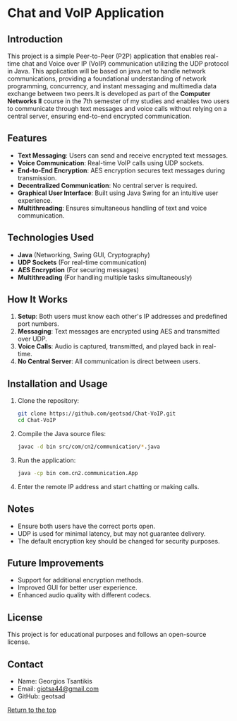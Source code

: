 # Chat and VoIP Application

## Introduction
This project is a simple Peer-to-Peer (P2P) application that enables real-time chat and Voice over IP (VoIP) communication utilizing the UDP protocol in Java. This application will be based on java.net to handle network communications, providing a foundational understanding of network programming, concurrency, and instant messaging and multimedia data exchange between two peers.It is developed as part of the **Computer Networks II** course in the 7th semester of my studies and enables two users to communicate through text messages and voice calls without relying on a central server, ensuring end-to-end encrypted communication.

## Features
- **Text Messaging**: Users can send and receive encrypted text messages.
- **Voice Communication**: Real-time VoIP calls using UDP sockets.
- **End-to-End Encryption**: AES encryption secures text messages during transmission.
- **Decentralized Communication**: No central server is required.
- **Graphical User Interface**: Built using Java Swing for an intuitive user experience.
- **Multithreading**: Ensures simultaneous handling of text and voice communication.

## Technologies Used
- **Java** (Networking, Swing GUI, Cryptography)
- **UDP Sockets** (For real-time communication)
- **AES Encryption** (For securing messages)
- **Multithreading** (For handling multiple tasks simultaneously)

## How It Works
1. **Setup**: Both users must know each other's IP addresses and predefined port numbers.
2. **Messaging**: Text messages are encrypted using AES and transmitted over UDP.
3. **Voice Calls**: Audio is captured, transmitted, and played back in real-time.
4. **No Central Server**: All communication is direct between users.

## Installation and Usage
1. Clone the repository:
   ```sh
   git clone https://github.com/geotsad/Chat-VoIP.git
   cd Chat-VoIP
   ```
2. Compile the Java source files:
   ```sh
   javac -d bin src/com/cn2/communication/*.java
   ```
3. Run the application:
   ```sh
   java -cp bin com.cn2.communication.App
   ```
4. Enter the remote IP address and start chatting or making calls.

## Notes
- Ensure both users have the correct ports open.
- UDP is used for minimal latency, but may not guarantee delivery.
- The default encryption key should be changed for security purposes.

## Future Improvements
- Support for additional encryption methods.
- Improved GUI for better user experience.
- Enhanced audio quality with different codecs.

## License
This project is for educational purposes and follows an open-source license.

## Contact

* Name: Georgios Tsantikis
* Email: giotsa44@gmail.com
* GitHub: geotsad

[Return to the top](#matrices-and-vector-operations-in-c)

